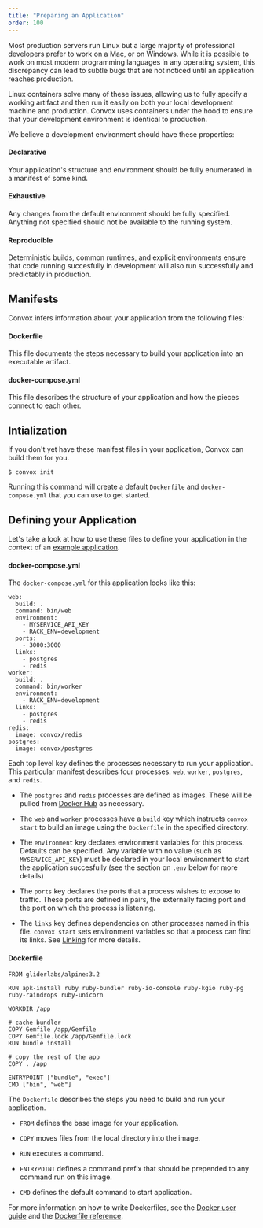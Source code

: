 ```yaml
---
title: "Preparing an Application"
order: 100
---
```


Most production servers run Linux but a large majority of professional developers prefer to work on a Mac, or on Windows. While it is possible to work on most modern programming languages in any operating system, this discrepancy can lead to subtle bugs that are not noticed until an application reaches production.

Linux containers solve many of these issues, allowing us to fully specify a working artifact and then run it easily on both your local development machine and production. Convox uses containers under the hood to ensure that your development environment is identical to production.

We believe a development environment should have these properties:

#### Declarative

Your application's structure and environment should be fully enumerated in a manifest of some kind.

#### Exhaustive

Any changes from the default environment should be fully specified. Anything not specified should not be available to the running system.

#### Reproducible

Deterministic builds, common runtimes, and explicit environments ensure that code running succesfully in development will also run successfully and predictably in production.

## Manifests

Convox infers information about your application from the following files:

#### Dockerfile

This file documents the steps necessary to build your application into an executable artifact.

#### docker-compose.yml

This file describes the structure of your application and how the pieces connect to each other.

## Intialization

If you don't yet have these manifest files in your application, Convox can build them for you.

    $ convox init
    
Running this command will create a default `Dockerfile` and `docker-compose.yml` that you can use to get started.

## Defining your Application

Let's take a look at how to use these files to define your application in the context of an [example application](https://github.com/convox-examples/sinatra).

#### docker-compose.yml

The `docker-compose.yml` for this application looks like this:

    web:
      build: .
      command: bin/web
      environment:
        - MYSERVICE_API_KEY
        - RACK_ENV=development
      ports:
        - 3000:3000
      links:
        - postgres
        - redis
    worker:
      build: .
      command: bin/worker
      environment:
        - RACK_ENV=development
      links:
        - postgres
        - redis
    redis:
      image: convox/redis
    postgres:
      image: convox/postgres


Each top level key defines the processes necessary to run your application. This particular manifest describes four processes: `web`, `worker`, `postgres`, and `redis`.

* The `postgres` and `redis` processes are defined as images. These will be pulled from [Docker Hub](https://hub.docker.com/) as necessary.

* The `web` and `worker` processes have a `build` key which instructs `convox start` to build an image using the `Dockerfile` in the specified directory.

* The `environment` key declares environment variables for this process. Defaults can be specified. Any variable with no value (such as `MYSERVICE_API_KEY`) must be declared in your local environment to start the application succesfully (see the section on `.env` below for more details)

* The `ports` key declares the ports that a process wishes to expose to traffic. These ports are defined in pairs, the externally facing port and the port on which the process is listening.

* The `links` key defines dependencies on other processes named in this file. `convox start` sets environment variables so that a process can find its links. See [Linking](/docs/linking) for more details.

#### Dockerfile

    FROM gliderlabs/alpine:3.2

    RUN apk-install ruby ruby-bundler ruby-io-console ruby-kgio ruby-pg ruby-raindrops ruby-unicorn

    WORKDIR /app

    # cache bundler
    COPY Gemfile /app/Gemfile
    COPY Gemfile.lock /app/Gemfile.lock
    RUN bundle install

    # copy the rest of the app
    COPY . /app

    ENTRYPOINT ["bundle", "exec"]
    CMD ["bin", "web"]

The `Dockerfile` describes the steps you need to build and run your application.

* `FROM` defines the base image for your application.

* `COPY` moves files from the local directory into the image.

* `RUN` executes a command.

* `ENTRYPOINT` defines a command prefix that should be prepended to any command run on this image.

* `CMD` defines the default command to start application.

For more information on how to write Dockerfiles, see the [Docker user guide](https://docs.docker.com/userguide/dockerimages/#building-an-image-from-a-dockerfile) and the [Dockerfile reference](http://docs.docker.com/reference/builder/).